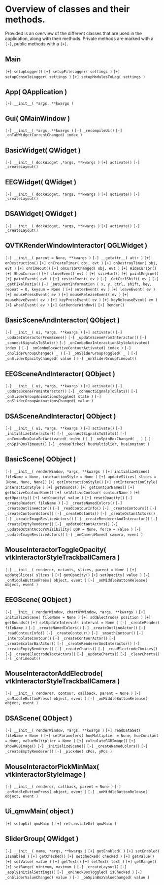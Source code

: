 # Overview of classes and their methods.

Provided is an overview of the different classes that are used in the application, along with their methods. Private methods are marked with a `[-]`, public methods with a `[+]`.

## Main
`[+] setupLogger()`
`[+] setupFileLogger( settings )`
`[+] setupConsoleLogger( settings )`
`[+] setupModulesToLog( settings )`

## App( QApplication )
`[-] __init__( *args, **kwargs )`

## Gui( QMainWindow )
`[-] __init__( *args, **kwargs )`
`[-] _recompileUi()`
`[-] _onTabWidgetCurrentChanged( index )`

## BasicWidget( QWidget )
`[-] __init__( dockWidget ,*args, **kwargs )`
`[+] activate()`
`[-] _createLayout()`

## EEGWidget( QWidget )
`[-] __init__( dockWidget, *args, **kwargs )`
`[+] activate()`
`[-] _createLayout()`

## DSAWidget( QWidget )
`[-] __init__( dockWidget, *args, **kwargs )`
`[+] activate()`
`[-] _createLayout()`

## QVTKRenderWindowInteractor( QGLWidget )
`[-] __init__( parent = None, **kwargs )`
`[-] __getattr__( attr )`
`[+] onDestruction()`
`[+] onCreateTimer( obj, evt )`
`[+] onDestroyTimer( obj, evt )`
`[+] onTimeout()`
`[+] onCursorChanged( obj, evt )`
`[+] HideCursor()`
`[+] ShowCursor()`
`[+] closeEvent( evt )`
`[+] sizeHint()`
`[+] paintEngine()`
`[+] paintEvent( evt )`
`[+] resizeEvent( ev )`
`[-] _GetCtrlShift( ev )`
`[-] _getPixelRatio()`
`[-] _setEventInformation ( x, y, ctrl, shift, key, repeat = 0, keysum = None )`
`[+] enterEvent( ev )`
`[+] leaveEvent( ev )`
`[+] mousePressEvent( ev )`
`[+] mouseReleaseEvent( ev )`
`[+] mouseMoveEvent( ev )`
`[+] keyPressEvent( ev )`
`[+] keyReleaseEvent( ev )`
`[+] wheelEvent( ev )`
`[+] GetRenderWindow()`
`[+] Render()`

## BasicSceneAndInteractor( QObject )
`[-] __init__( ui, *args, **kwargs )`
`[+] activate()`
`[-] _updateInteractorFromScene()`
`[-] _updateSceneFromInteractor()`
`[-] _connectSignalsToSlots()`
`[-] _onComboBoxInteractionStyleActivated( index )`
`[-] _onComboBoxActiveContourActivated( index )`
`[-] _onSliderGroupChanged( _ )`
`[-] _onSliderGroupToggled( _ )`
`[-] _onSliderOpacityChanged( value )`
`[-] _onSliderGroupTimeout()`

## EEGSceneAndInteractor( QObject )
`[-] __init__( ui, *args, **kwargs )`
`[+] activate()`
`[-] _updateSceneFromInteractor()`
`[-] _connectSignalsToSlots()`
`[-] _onSliderGroupAnimationsToggled( state )`
`[-] _onSliderGroupAnimationsChanged( value )`

## DSASceneAndInteractor( QObject )
`[-] __init__( ui, *args, **kwargs )`
`[+] activate()`
`[-] _initializeInteractor()`
`[-] _connectSignalsToSlots()`
`[-] _onComboBoxDataSetActivated( index )`
`[-] _onSpinBoxChanged( _ )`
`[-] _onSpinBoxTimeout()`
`[-] _onHuePicked( hueMultiplier, hueConstant )`

## BasicScene( QObject )
`[-] __init__( renderWindow, *args, **kwargs )`
`[+] initializeScene( fileName = None, interactionStyle = None )`
`[+] updateSlices( slices = [None, None, None])`
`[+] getInteractionStyle()`
`[+] setInteractionStyle( interactionStyle )`
`[+] getBounds()`
`[+] getContourNames()`
`[+] getActiveContourName()`
`[+] setActiveContour( contourName )`
`[+] getOpacity()`
`[+] setOpacity( value )`
`[+] resetOpacity()`
`[-] _createReader( fileName )`
`[-] _createNamedColors()`
`[-] _createOutlineActor()`
`[-] _readContourInfo()`
`[-] _createContours()`
`[-] _createContourActors()`
`[-] _createOctants()`
`[-] _createOctantActors()`
`[-] _createImageResliceActors()`
`[-] _createRendererAndInteractor()`
`[-] _createEmptyRenderer()`
`[-] _updateOctantActors()`
`[-] _updateOctantActorsVisibility( DOP = None, force = False )`
`[-] _updateImageResliceActors()`
`[-] _onCameraMoved( camera, event )`

## MouseInteractorToggleOpacity( vtkInteractorStyleTrackballCamera )
`[-] __init__( renderer, octants, slices, parent = None )`
`[+] updateSlices( slices )`
`[+] getOpacity()`
`[+] setOpacity( value )`
`[-] _onMiddleButtonPress( object, event )`
`[-] _onMiddleButtonRelease( object, event )`

## EEGScene( QObject )
`[-] __init__( renderWindow, chartXYWindow, *args, **kwargs )`
`[+] initializeScene( fileName = None )`
`[+] addElectrode( position )`
`[+] getBounds()`
`[+] setUpdateInterval( interval = None )`
`[-] _createReader( fileName )`
`[-] _createNamedColors()`
`[-] _createOutlineActor()`
`[-] _readContourInfo()`
`[-] _createContour()`
`[-] _smoothContour()`
`[-] _interpolateContour()`
`[-] _createContourActor()`
`[-] _createScalarBarActor()`
`[-] _createRendererAndInteractor()`
`[-] _createEmptyRenderer()`
`[-] _createCharts()`
`[-] _readElectrodeChoices()`
`[-] _createElectrodeTextActors()`
`[-] _updateCharts()`
`[-] _clearCharts()`
`[-] _onTimeout()`

## MouseInteractorAddElectrode( vtkInteractorStyleTrackballCamera )
`[-] __init__( renderer, contour, callback, parent = None )`
`[-] _onMiddleButtonPress( object, event )`
`[-] _onMiddleButtonRelease( object, event )`

## DSAScene( QObject )
`[-] __init__( renderWindow, *args, **kwargs )`
`[+] readDataSet( fileName = None )`
`[+] setParameters( hueMultiplier = None, hueConstant = None, valueMultiplier = None )`
`[+] calculateRGBImage()`
`[+] showRGBImage()`
`[-] _initializeScene()`
`[-] _createNamedColors()`
`[-] _createEmptyRenderer()`
`[-] _pickHue( xPos, yPos )`

## MouseInteractorPickMinMax( vtkInteractorStyleImage )
`[-] __init__( renderer, callback, parent = None )`
`[-] _onMiddleButtonPress( object, event )`
`[-] _onMiddleButtonRelease( object, event )`

## Ui_qmwMain( object )
`[+] setupUi( qmwMain )`
`[+] retranslateUi( qmwMain )`

## SliderGroup( QWidget )
`[-] __init__( name, *args, **kwargs )`
`[+] getEnabled( )`
`[+] setEnabled( isEnabled )`
`[+] getChecked()`
`[+] setChecked( checked )`
`[+] getValue()`
`[+] setValue( value )`
`[+] getText()`
`[+] setText( text )`
`[+] getRange()`
`[+] setRange( minimum, maximum )`
`[-] _createLayout()`
`[-] _applyInitialSettings()`
`[-] _onCheckBoxToggled( isChecked )`
`[-] _onSliderValueChanged( value )`
`[-] _onSpinBoxValueChanged( value )`
